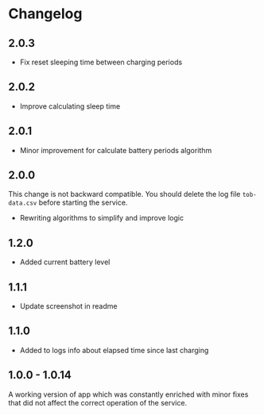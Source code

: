 # Changelog

## 2.0.3

- Fix reset sleeping time between charging periods

## 2.0.2

- Improve calculating sleep time

## 2.0.1

- Minor improvement for calculate battery periods algorithm

## 2.0.0

This change is not backward compatible. You should delete the log file `tob-data.csv` before starting the service.

- Rewriting algorithms to simplify and improve logic

## 1.2.0

- Added current battery level

## 1.1.1

- Update screenshot in readme

## 1.1.0

- Added to logs info about elapsed time since last charging

## 1.0.0 - 1.0.14

A working version of app which was constantly enriched with minor fixes that did not affect the correct operation of the service.
